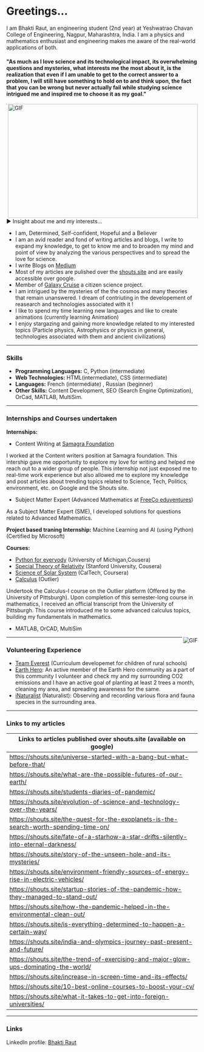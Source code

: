 # Greetings...
I am Bhakti Raut, an engineering student (2nd year) at Yeshwatrao Chavan College of Engineering, Nagpur, Maharashtra, India. I am a physics and mathematics enthusiast and engineering makes me aware of the real-world applications of both. 
#### "As much as I love science and its technological impact, its overwhelming questions and mysteries, what interests me the most about it, is the realization that even if I am unable to get to the correct answer to a problem, I will still have something to hold on to and think upon, the fact that you can be wrong but never actually fail while studying science intrigued me and inspired me to choose it as my goal."

<img align="right" alt="GIF" src="https://github.com/Bhaktiraut02/My-Articles-Blogs-and-Interests-and-more.../blob/main/Header_The_coevolution_of_particle_physics_and_computing.jpeg" width="500" height="300"/>

------------
▶ Insight about me and my interests...
- I am, Determined, Self-confident, Hopeful and a Believer   
- I am an avid reader and fond of writing articles and blogs, I write to expand my knowledge, to get to know me and to broaden my mind and point of view by analyzing the various perspectives and to spread the love for science.
- I write Blogs on [Medium](https://medium.com/@rautbhakti0088)
- Most of my articles are pulished over the [shouts.site](https://shouts.site/) and are easily accessible over google.
- Member of [Galaxy Cruise](https://galaxycruise.mtk.nao.ac.jp/en/) a citizen science project. 
- I am intrigued by the mysteries of the the cosmos and many theories that remain unanswered. I dream of contriuting in the developement of reasearch and technologies associated with it ! 
- I like to spend my time learning new languages and like to create animations (currently learning Animation)
- I enjoy stargazing and gaining more knowledge related to my interested topics (Particle physics, Astrophysics or physics in general, technologies associated with them and ancient civilizations)


------------
### Skills
- **Programming Languages:** C, Python (intermediate)
- **Web Technologies:** HTML(intermediate), CSS (intermediate)
- **Languages:** French (intermediate) , Russian (beginner)
- **Other Skills:** Content Development, SEO (Search Engine Optimization), OrCad, MATLAB, MultiSim.


 ------------
 ### Internships and Courses undertaken
**Internships:** 
- Content Writing at [Samagra Foundation](https://samagrafoundation.com/)

I worked at the Content writers position at Samagra foundation. This intership gave me opportunity to explore my love for writing and helped me reach out to a wider group of people. This internship not just exposed me to real-time work experience but also allowed me to explore my knowledge and post articles about trending topics related to Science, Tech, Politics, environment, etc. on Google and the Shouts site. 
- Subject Matter Expert (Advanced Mathematics at [FreeCo eduventures](http://www.freeco.co.in/))

As a Subject Matter Expert (SME), I developed solutions for questions related to Advanced Mathematics.

**Project based traning Internship:**  Machine Learning and AI (using Python)(Certified by Microsoft)

**Courses:** 
- [Python for eyeryody](https://www.coursera.org/specializations/python) (University of Michigan,Cousera)
- [Special Theory of Relativity](https://www.coursera.org/learn/einstein-relativity?=) (Stanford University, Cousera)
- [Science of Solar System](https://www.coursera.org/learn/solar-system) (CalTech, Coursera)
- [Calculus](https://www.outlier.org/products/calculus-i) (Outlier)

Undertook the Calculus-I course on the Outlier platform (Offered by the University of Pittsburgh). Upon completion of this semester-long course in mathematics, I received an official transcript from the University of Pittsburgh. This course introduced me to some advanced calculus topics, building my fundamentals in mathematics.
- MATLAB, OrCAD, MultiSim

<img align="right" alt="GIF" src="https://github.com/Bhaktiraut02/My-Articles-Blogs-and-Interests-and-more.../blob/main/stylized-volunteers-help-charity-sharing-260nw-1766931404.jpg" />

------------
### Volunteering Experience
- [Team Everest](https://www.teameverest.ngo/about) (Curriculum developemet for children of rural schools)
- [Earth Hero](https://www.earthhero.org/):  An active member of the Earth Hero community as a part of this community I volunteer and check my and my surrounding CO2 emissions and I have an active goal of planting at least 2 trees a month, cleaning my area, and spreading awareness for the same.
- [iNaturalist](https://www.inaturalist.org/) (Naturalist):  Observing and recording various flora and fauna species in the surrounding area.

------------
### Links to my articles
| Links to articles published over shouts.site (available on google) |
| ------------- |
|https://shouts.site/universe-started-with-a-bang-but-what-before-that/ |
|https://shouts.site/what-are-the-possible-futures-of-our-earth/ |
|https://shouts.site/students-diaries-of-pandemic/ |
|https://shouts.site/evolution-of-science-and-technology-over-the-years/ |
|https://shouts.site/the-quest-for-the-exoplanets-is-the-search-worth-spending-time-on/ |
|https://shouts.site/fate-of-a-starhow-a-star-drifts-silently-into-eternal-darkness/ |
|https://shouts.site/story-of-the-unseen-hole-and-its-mysteries/ |
|https://shouts.site/environment-friendly-sources-of-energy-rise-in-electric-vehicles/ |
|https://shouts.site/startup-stories-of-the-pandemic-how-they-managed-to-stand-out/ |
|https://shouts.site/how-the-pandemic-helped-in-the-environmental-clean-out/ |
|https://shouts.site/is-everything-determined-to-happen-a-certain-way/ |
|https://shouts.site/india-and-olympics-journey-past-present-and-future/ |
|https://shouts.site/the-trend-of-exercising-and-major-glow-ups-dominating-the-world/ |
|https://shouts.site/increase-in-screen-time-and-its-effects/ |
|https://shouts.site/10-best-online-courses-to-boost-your-cv/ |
|https://shouts.site/what-it-takes-to-get-into-foreign-universities/ |

------------
### Links 
LinkedIn profile: [Bhakti Raut](https://www.linkedin.com/in/bhakti-raut-57888b227)


